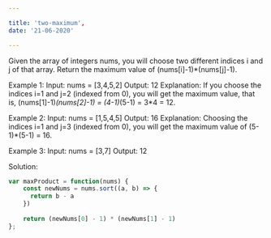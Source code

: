 ```yaml
---

title: 'two-maximum',
date: '21-06-2020'

---
```



Given the array of integers nums, you will choose two different indices i and j of that array. Return the maximum value of (nums[i]-1)*(nums[j]-1).
 

Example 1:
Input: nums = [3,4,5,2]
Output: 12 
Explanation: If you choose the indices i=1 and j=2 (indexed from 0), you will get the maximum value, that is, (nums[1]-1)*(nums[2]-1) = (4-1)*(5-1) = 3*4 = 12. 

Example 2:
Input: nums = [1,5,4,5]
Output: 16
Explanation: Choosing the indices i=1 and j=3 (indexed from 0), you will get the maximum value of (5-1)*(5-1) = 16.

Example 3:
Input: nums = [3,7]
Output: 12


Solution:
```js
var maxProduct = function(nums) {
    const newNums = nums.sort((a, b) => {
      return b - a  
    })
    
    return (newNums[0] - 1) * (newNums[1] - 1)
};

```